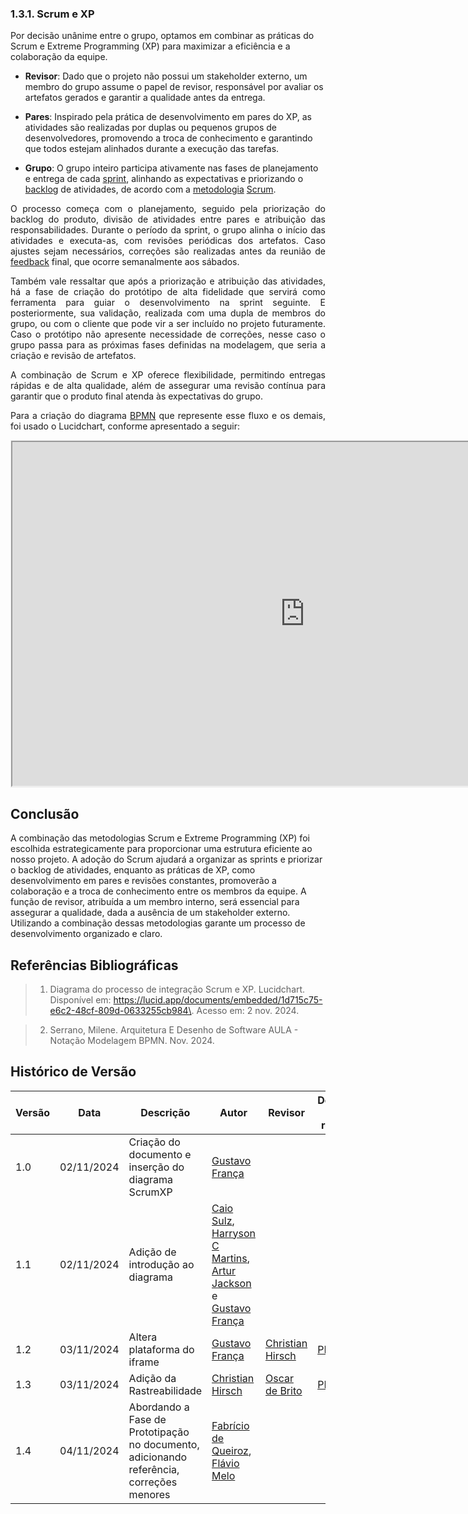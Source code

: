 ### 1.3.1. Scrum e XP

Por decisão unânime entre o grupo, optamos em combinar as práticas do Scrum e Extreme Programming (XP) para maximizar a eficiência e a colaboração da equipe.

- **Revisor**: Dado que o projeto não possui um stakeholder externo, um membro do grupo assume o papel de revisor, responsável por avaliar os artefatos gerados e garantir a qualidade antes da entrega.

- **Pares**: Inspirado pela prática de desenvolvimento em pares do XP, as atividades são realizadas por duplas ou pequenos grupos de desenvolvedores, promovendo a troca de conhecimento e garantindo que todos estejam alinhados durante a execução das tarefas.

- **Grupo**: O grupo inteiro participa ativamente nas fases de planejamento e entrega de cada [sprint](https://unbarqdsw2024-2.github.io/2024.2_G4_Esporte_Entrega_01/#/Artefatos/Glossario), alinhando as expectativas e priorizando o [backlog](https://unbarqdsw2024-2.github.io/2024.2_G4_Esporte_Entrega_01/#/Artefatos/Glossario) de atividades, de acordo com a [metodologia](https://unbarqdsw2024-2.github.io/2024.2_G4_Esporte_Entrega_01/#/Artefatos/Glossario) [Scrum](https://unbarqdsw2024-2.github.io/2024.2_G4_Esporte_Entrega_01/#/Artefatos/Glossario).

<p align="justify">O processo começa com o planejamento, seguido pela priorização do backlog do produto, divisão de atividades entre pares e atribuição das responsabilidades. Durante o período da sprint, o grupo alinha o início das atividades e executa-as, com revisões periódicas dos artefatos. Caso ajustes sejam necessários, correções são realizadas antes da reunião de <a href="https://unbarqdsw2024-2.github.io/2024.2_G4_Esporte_Entrega_01/#/Artefatos/Glossario" target="_blank">feedback</a> final, que ocorre semanalmente aos sábados.</p>

<p align="justify">Também vale ressaltar que após a priorização e atribuição das atividades, há a fase de criação do protótipo de alta fidelidade que servirá como ferramenta para guiar o desenvolvimento na sprint seguinte. E posteriormente, sua validação, realizada com uma dupla de membros do grupo, ou com o cliente que pode vir a ser incluído no projeto futuramente. Caso o protótipo não apresente necessidade de correções, nesse caso o grupo passa para as próximas fases definidas na modelagem, que seria a criação e revisão de artefatos.</p>



<p align="justify">A combinação de Scrum e XP oferece flexibilidade, permitindo entregas rápidas e de alta qualidade, além de assegurar uma revisão contínua para garantir que o produto final atenda às expectativas do grupo.</p>

<p align="justify">Para a criação do diagrama <a href="https://unbarqdsw2024-2.github.io/2024.2_G4_Esporte_Entrega_01/#/Artefatos/Glossario" target="_blank">BPMN</a> que represente esse fluxo e os demais, foi usado o Lucidchart, conforme apresentado a seguir: </p>

<div style="min-width: 935px; min-height: 480px; background-color: #f4f4f4; border: 1px solid #efefef">
  <iframe src="https://app.mural.co/embed/cd2d0734-87be-43df-8bdc-97176dfea4c3"
          width="100%"
          height="550px"
          sandbox="allow-same-origin allow-scripts allow-modals allow-popups allow-popups-to-escape-sandbox">
  </iframe>
</div>

## Conclusão

A combinação das metodologias Scrum e Extreme Programming (XP) foi escolhida estrategicamente para proporcionar uma estrutura eficiente ao nosso projeto. 
A adoção do Scrum ajudará a organizar as sprints e priorizar o backlog de atividades, enquanto as práticas de XP, como desenvolvimento em pares e revisões constantes, promoverão a colaboração e a troca de conhecimento entre os membros da equipe. A função de revisor, atribuída a um membro interno, será essencial para assegurar a qualidade, dada a ausência de um stakeholder externo. Utilizando a combinação dessas metodologias garante um processo de desenvolvimento organizado e claro.


## Referências Bibliográficas

> 1. Diagrama do processo de integração Scrum e XP. Lucidchart. Disponível em: <https://lucid.app/documents/embedded/1d715c75-e6c2-48cf-809d-0633255cb984\>. Acesso em: 2 nov. 2024.

> 2. Serrano, Milene. Arquitetura E Desenho de Software AULA - Notação Modelagem BPMN. Nov. 2024.

## Histórico de Versão

| Versão | Data       | Descrição                                                                                 | Autor                                                                                                                                                                                              | Revisor                                           | Detalhes da revisão                                                              |
|--------|------------|-------------------------------------------------------------------------------------------|----------------------------------------------------------------------------------------------------------------------------------------------------------------------------------------------------|---------------------------------------------------|----------------------------------------------------------------------------------|
| 1.0    | 02/11/2024 | Criação do documento e inserção do diagrama ScrumXP                                       | [Gustavo França](https://github.com/gustavofbs)                                                                                                                                                    |                                                   |                                                                                  |
| 1.1    | 02/11/2024 | Adição de introdução ao diagrama                                                          | [Caio Sulz](https://github.com/CaioSulz), [Harryson C Martins](https://github.com/harry-cmartin), [Artur Jackson](https://github.com/artur-jack) e [Gustavo França](https://github.com/gustavofbs) |                                                   |                                                                                  |
| 1.2    | 03/11/2024 | Altera plataforma do iframe                                                               | [Gustavo França](https://github.com/gutavofbs)                                                                                                                                                     | [Christian Hirsch](https://github.com/crstyhs)    | [PR#19](https://github.com/UnBArqDsw2024-2/2024.2_G4_Esporte_Entrega_01/pull/19) |
| 1.3    | 03/11/2024 | Adição da Rastreabilidade                                                                 | [Christian Hirsch](https://github.com/crstyhs)                                                                                                                                                     | [Oscar de Brito](https://github.com/OscarDeBrito) | [PR#31](https://github.com/UnBArqDsw2024-2/2024.2_G4_Esporte_Entrega_01/pull/31) |
| 1.4    | 04/11/2024 | Abordando a Fase de Prototipação no documento, adicionando referência, correções menores  | [Fabrício de Queiroz](https://github.com/FabricioDeQueiroz), [Flávio Melo](https://github.com/flavioovatsug)                                                                                       |                                                   |                                                                                  |

